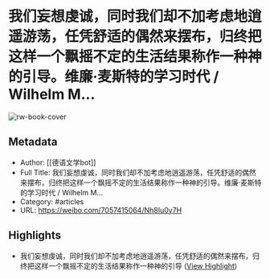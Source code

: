 # 我们妄想虔诚，同时我们却不加考虑地逍遥游荡，任凭舒适的偶然来摆布，归终把这样一个飘摇不定的生活结果称作一种神的引导。维廉·麦斯特的学习时代 / Wilhelm M...

![rw-book-cover](https://tvax1.sinaimg.cn/crop.0.0.996.996.180/007HCc3ely8g1r55mjv4gj30ro0roac0.jpg?KID=imgbed,tva&Expires=1681805694&ssig=6GiW%2FRZWdX)

## Metadata
- Author: [[德语文学bot]]
- Full Title: 我们妄想虔诚，同时我们却不加考虑地逍遥游荡，任凭舒适的偶然来摆布，归终把这样一个飘摇不定的生活结果称作一种神的引导。维廉·麦斯特的学习时代 / Wilhelm M...
- Category: #articles
- URL: https://weibo.com/7057415064/Nh8Iu0y7H

## Highlights
- 我们妄想虔诚，同时我们却不加考虑地逍遥游荡，任凭舒适的偶然来摆布，归终把这样一个飘摇不定的生活结果称作一种神的引导 ([View Highlight](https://read.readwise.io/read/01h9dpxtsss4s8n33ag1642748))
